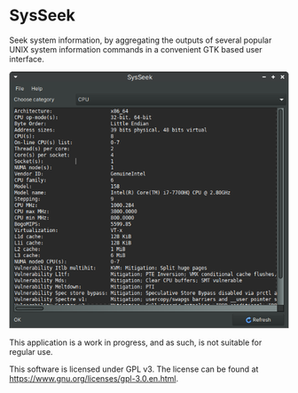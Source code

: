 # SysSeek

Seek system information, by aggregating the outputs of several popular UNIX system
information commands in a convenient GTK based user interface.

![User Interface screen-shot](ui-screenshot.png)

This application is a work in progress, and as such, is not suitable for regular use.

This software is licensed under GPL v3. The license can be found at https://www.gnu.org/licenses/gpl-3.0.en.html.
